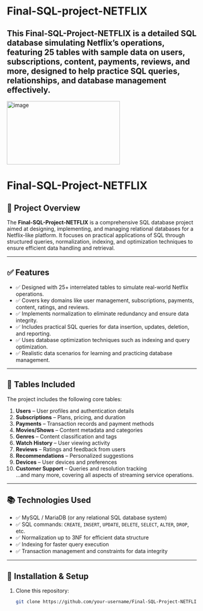 # Final-SQL-project-NETFLIX

## This Final-SQL-Project-NETFLIX is a detailed SQL database simulating Netflix’s operations, featuring 25 tables with sample data on users, subscriptions, content, payments, reviews, and more, designed to help practice SQL queries, relationships, and database management effectively.

<img width="300" height="168" alt="image" src="https://github.com/user-attachments/assets/7d2044ab-db99-4f2f-b2f3-6e7f28222e03" />



# Final-SQL-Project-NETFLIX

## 📘 Project Overview
The **Final-SQL-Project-NETFLIX** is a comprehensive SQL database project aimed at designing, implementing, and managing relational databases for a Netflix-like platform. It focuses on practical applications of SQL through structured queries, normalization, indexing, and optimization techniques to ensure efficient data handling and retrieval.

---

## ✅ Features
- ✅ Designed with 25+ interrelated tables to simulate real-world Netflix operations.
- ✅ Covers key domains like user management, subscriptions, payments, content, ratings, and reviews.
- ✅ Implements normalization to eliminate redundancy and ensure data integrity.
- ✅ Includes practical SQL queries for data insertion, updates, deletion, and reporting.
- ✅ Uses database optimization techniques such as indexing and query optimization.
- ✅ Realistic data scenarios for learning and practicing database management.

---

## 📂 Tables Included
The project includes the following core tables:

1. **Users** – User profiles and authentication details  
2. **Subscriptions** – Plans, pricing, and duration  
3. **Payments** – Transaction records and payment methods  
4. **Movies/Shows** – Content metadata and categories  
5. **Genres** – Content classification and tags  
6. **Watch History** – User viewing activity  
7. **Reviews** – Ratings and feedback from users  
8. **Recommendations** – Personalized suggestions  
9. **Devices** – User devices and preferences  
10. **Customer Support** – Queries and resolution tracking  
…and many more, covering all aspects of streaming service operations.

---

## 📚 Technologies Used
- ✅ MySQL / MariaDB (or any relational SQL database system)
- ✅ SQL commands: `CREATE`, `INSERT`, `UPDATE`, `DELETE`, `SELECT`, `ALTER`, `DROP`, etc.
- ✅ Normalization up to 3NF for efficient data structure
- ✅ Indexing for faster query execution
- ✅ Transaction management and constraints for data integrity

---

## 🚀 Installation & Setup
1. Clone this repository:
   ```bash
   git clone https://github.com/your-username/Final-SQL-Project-NETFLIX.git
